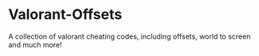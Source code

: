 # Valorant-Offsets

A collection of valorant cheating codes, including offsets, world to screen and much more! 
